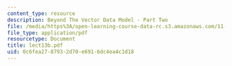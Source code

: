 ```yaml
---
content_type: resource
description: Beyond The Vector Data Model - Part Two
file: /media/https%3A/open-learning-course-data-rc.s3.amazonaws.com/11-521-spatial-database-management-and-advanced-geographic-information-systems-spring-2003/0c6fea2787932d70e6916dc4ea4c1d18_lect13b.pdf
file_type: application/pdf
resourcetype: Document
title: lect13b.pdf
uid: 0c6fea27-8793-2d70-e691-6dc4ea4c1d18
---
```


